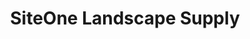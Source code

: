 ---
title: "SiteOne Landscape Supply"
url: /amarillo/siteone-landscape-supply/
shop: groundskeeping
---